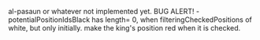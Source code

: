 al-pasaun or whatever not implemented yet.
BUG ALERT! - potentialPositionIdsBlack has length= 0, when filteringCheckedPositions of white, but only initially.
make the king's position red when it is checked.